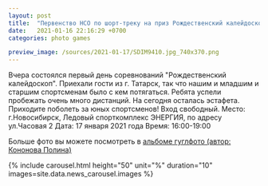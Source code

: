 ```yaml
---
layout: post
title:  "Первенство НСО по шорт-треку на приз Рождественский калейдоскоп. День 1"
date:   2021-01-16 22:16:29 +0700
categories: photo games

preview_image: /sources/2021-01-17/SDIM9410.jpg_740x370.png
---
```

Вчера состоялся первый день соревнований "Рождественский калейдоскоп". Приехали гости из г. Татарск, так что нашим и младшим и старшим спортсменам было с кем потягаться. Ребята успели пробежать очень много дистанций. На сегодня осталась эстафета.
Приходите поболеть за юных спортсменов!
Вход свободный.
Место: г.Новосибирск, Ледовый спорткомплекс ЭНЕРГИЯ, по адресу ул.Часовая 2
Дата: 17 января 2021 года
Время: 16:00-19:00

Больше фото вы можете посмотреть в [альбоме гуглфото (автор: Кононова Полина)][polina_album] 

{% include carousel.html height="50" unit="%" duration="10" images=site.data.news_carousel.images %}

[polina_album]:https://photos.google.com/share/AF1QipNDOvOJJb1kWuINvWL4TYLRpp3LxrvWesM1Foau11GhyRtCbY0QFI6JTNpPYbGRVg?key=Q3lsVEZQaGN0QVkxNlRKRWJ6WDhMdXhhZ21BMlpB
